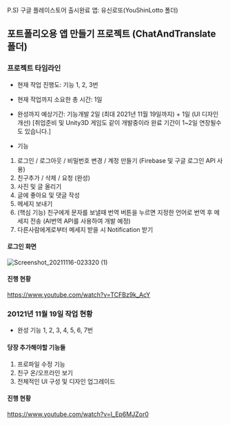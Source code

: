 P.S) 구글 플레이스토어 출시완료 앱: 유신로또(YouShinLotto 폴더)

## 포트폴리오용 앱 만들기 프로젝트 (ChatAndTranslate 폴더)

### 프로젝트 타임라인
- 현재 작업 진행도: 기능 1, 2, 3번
- 현재 작업까지 소요한 총 시간: 1일
- 완성까지 예상기간: 기능개발 2일 (최대 2021년 11월 19일까지) + 1일 (UI 디자인 개선)
  [취업준비 및 Unity3D 게임도 같이 개발중이라 완료 기간이 1~2일 연장될수도 있습니다.]

- 기능

1. 로그인 / 로그아웃 / 비밀번호 변경 / 계정 만들기 (Firebase 및 구글 로그인 API 사용)
2. 친구추가 / 삭제 / 요청 (완성)
3. 사진 및 글 올리기
4. 글에 좋아요 및 댓글 작성
5. 메세지 보내기
6. (핵심 기능) 친구에게 문자를 보낼때 번역 버튼을 누르면 지정한 언어로 번역 후 메세지 전송 (AI번역 API를 사용하여 개발 예정)
7. 다른사람에게로부터 메세지 받을 시 Notification 받기

#### 로그인 화면

![Screenshot_20211116-023320 (1)](https://user-images.githubusercontent.com/92070358/141828253-9dd38b1e-8ba5-4655-bdf8-b3ff92b672e9.jpg)

#### 진행 현황

https://www.youtube.com/watch?v=TCFBz9k_AcY


### 20121년 11월 19일 작업 현황
- 완성 기능 1, 2, 3, 4, 5, 6, 7번

#### 당장 추가해야할 기능들

1. 프로파일 수정 기능
2. 친구 온/오프라인 보기
3. 전체적인 UI 구성 및 디자인 업그레이드

#### 진행 현황

https://www.youtube.com/watch?v=I_Ep6MJZor0
